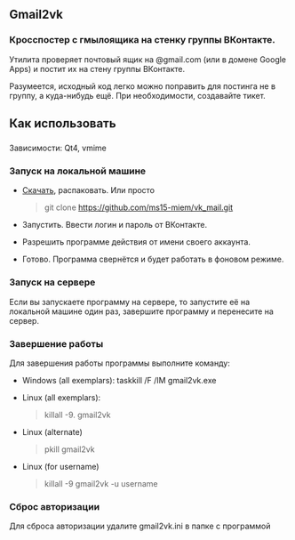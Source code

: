 ## Gmail2vk

### Кросспостер с гмылоящика на стенку группы ВКонтакте.

Утилита проверяет почтовый ящик на @gmail.com (или в домене Google Apps) и постит их на стену группы ВКонтакте.

Разумеется, исходный код легко можно поправить для постинга не в группу, а куда-нибудь ещё. При необходимости, создавайте тикет.

## Как использовать

###

Зависимости: Qt4, vmime

### Запуск на локальной машине

*   [Скачать](https://github.com/ms15-miem/vk_mail/archive/master.zip), распаковать. Или просто 
    > git clone https://github.com/ms15-miem/vk_mail.git

*   Запустить. Ввести логин и пароль от ВКонтакте.

*   Разрешить программе действия от имени своего аккаунта.

*   Готово. Программа свернётся и будет работать в фоновом режиме.

### Запуск на сервере

Если вы запускаете программу на сервере, то запустите её на локальной машине один раз, завершите программу и перенесите на сервер.

### Завершение работы

Для завершения работы программы выполните команду:

*   Windows&nbsp;(all exemplars): taskkill /F /IM gmail2vk.exe

*   Linux (all exemplars):

    > killall -9\. gmail2vk
*   Linux (alternate)

    > pkill  gmail2vk
*   Linux (for username)

    > killall -9 gmail2vk -u username

### Сброс авторизации

Для сброса авторизации удалите gmail2vk.ini в папке с программой
